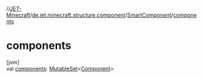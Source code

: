 //[JET-Minecraft](../../../index.md)/[de.jet.minecraft.structure.component](../index.md)/[SmartComponent](index.md)/[components](components.md)

# components

[jvm]\
val [components](components.md): [MutableSet](https://kotlinlang.org/api/latest/jvm/stdlib/kotlin.collections/-mutable-set/index.html)&lt;[Component](../-component/index.md)&gt;
